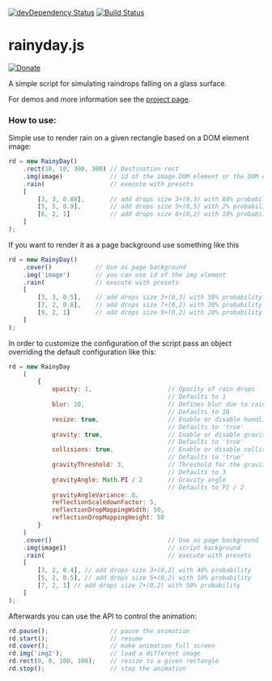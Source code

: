 [![devDependency Status](https://david-dm.org/maroslaw/rainyday.js/dev-status.png)](https://david-dm.org/maroslaw/rainyday.js#info=devDependencies)
[![Build Status](https://travis-ci.org/maroslaw/rainyday.js.png)](https://travis-ci.org/maroslaw/rainyday.js)

# rainyday.js

[![Donate](https://www.paypalobjects.com/en_US/i/btn/btn_donate_LG.gif)](https://www.paypal.com/cgi-bin/webscr?cmd=_s-xclick&hosted_button_id=XWP2SR3FLGE6C)

A simple script for simulating raindrops falling on a glass surface.

For demos and more information see the [project page](http://maroslaw.github.io/rainyday.js/).

### How to use:

Simple use to render rain on a given rectangle based on a DOM element image:
```js
rd = new RainyDay()
    .rect(10, 10, 300, 300) // Destination rect
    .img(image)             // id of the image DOM element or the DOM element itself
    .rain(                  // execute with presets
    [
        [3, 3, 0.88],       // add drops size 3+(0,3) with 88% probability
        [5, 5, 0.9],        // add drops size 5+(0,5) with 2% probability
        [6, 2, 1]           // add drops size 6+(0,2) with 10% probability
    ]
);
```
If you want to render it as a page background use something like this
```js
rd = new RainyDay()
    .cover()            // Use as page background
    .img('image')       // you can use id of the img element
    .rain(              // execute with presets
    [
        [3, 3, 0.5],    // add drops size 3+(0,3) with 50% probability
        [7, 2, 0.8],    // add drops size 7+(0,2) with 30% probability
        [9, 2, 1]       // add drops size 9+(0,2) with 20% probability
    ]
);
```
In order to customize the configuration of the script pass an object overriding the default configuration like this:
```js
rd = new RainyDay
    (
        {
            opacity: 1,                     // Opacity of rain drops
                                            // Defaults to 1
            blur: 10,                       // Defines blur due to rain effect
                                            // Defaults to 10
            resize: true,                   // Enable or disable handling resize events
                                            // Defaults to 'true'
            gravity: true,                  // Enable or disable gravity
                                            // Defaults to 'true'
            collisions: true,               // Enable or disable collisions
                                            // Defaults to 'true'
            gravityThreshold: 3,            // Threshold for the gravity function
                                            // Defaults to 3
            gravityAngle: Math.PI / 2       // Gravity angle
                                            // Defaults to PI / 2
            gravityAngleVariance: 0,
            reflectionScaledownFactor: 5,
            reflectionDropMappingWidth: 50,
            reflectionDropMappingHeight: 50
        }
    )
    .cover()                                // Use as page background
    .img(image1)                            // script background
    .rain(                                  // execute with presets
    [
        [3, 2, 0.4], // add drops size 3+(0,2) with 40% probability
        [5, 2, 0.5], // add drops size 5+(0,2) with 10% probability
        [7, 2, 1] // add drops size 7+(0,2) with 50% probability
    ]
);
```
Afterwards you can use the API to control the animation:
```js
rd.pause();                 // pause the animation
rd.start();                 // resume
rd.cover();                 // make animation full screen
rd.img('img2');             // load a different image
rd.rect(0, 0, 100, 100);    // resize to a given rectangle
rd.stop();                  // stop the animation
```